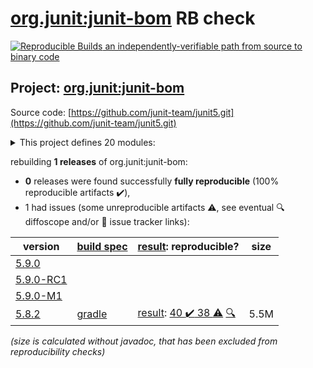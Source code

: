 [org.junit:junit-bom](https://search.maven.org/artifact/org.junit/junit-bom/) RB check
=======

[![Reproducible Builds](https://reproducible-builds.org/images/logos/rb.svg) an independently-verifiable path from source to binary code](https://reproducible-builds.org/)

## Project: [org.junit:junit-bom](https://search.maven.org/artifact/org.junit/junit-bom/)

Source code: [https://github.com/junit-team/junit5.git](https://github.com/junit-team/junit5.git)

<details><summary>This project defines 20 modules:</summary>

* [org.junit.jupiter:junit-jupiter](https://search.maven.org/artifact/org.junit.jupiter/junit-jupiter/)
* [org.junit.jupiter:junit-jupiter-api](https://search.maven.org/artifact/org.junit.jupiter/junit-jupiter-api/)
* [org.junit.jupiter:junit-jupiter-engine](https://search.maven.org/artifact/org.junit.jupiter/junit-jupiter-engine/)
* [org.junit.jupiter:junit-jupiter-migrationsupport](https://search.maven.org/artifact/org.junit.jupiter/junit-jupiter-migrationsupport/)
* [org.junit.jupiter:junit-jupiter-params](https://search.maven.org/artifact/org.junit.jupiter/junit-jupiter-params/)
* [org.junit.platform:junit-platform-commons](https://search.maven.org/artifact/org.junit.platform/junit-platform-commons/)
* [org.junit.platform:junit-platform-console](https://search.maven.org/artifact/org.junit.platform/junit-platform-console/)
* [org.junit.platform:junit-platform-console-standalone](https://search.maven.org/artifact/org.junit.platform/junit-platform-console-standalone/)
* [org.junit.platform:junit-platform-engine](https://search.maven.org/artifact/org.junit.platform/junit-platform-engine/)
* [org.junit.platform:junit-platform-jfr](https://search.maven.org/artifact/org.junit.platform/junit-platform-jfr/)
* [org.junit.platform:junit-platform-launcher](https://search.maven.org/artifact/org.junit.platform/junit-platform-launcher/)
* [org.junit.platform:junit-platform-reporting](https://search.maven.org/artifact/org.junit.platform/junit-platform-reporting/)
* [org.junit.platform:junit-platform-runner](https://search.maven.org/artifact/org.junit.platform/junit-platform-runner/)
* [org.junit.platform:junit-platform-suite](https://search.maven.org/artifact/org.junit.platform/junit-platform-suite/)
* [org.junit.platform:junit-platform-suite-api](https://search.maven.org/artifact/org.junit.platform/junit-platform-suite-api/)
* [org.junit.platform:junit-platform-suite-commons](https://search.maven.org/artifact/org.junit.platform/junit-platform-suite-commons/)
* [org.junit.platform:junit-platform-suite-engine](https://search.maven.org/artifact/org.junit.platform/junit-platform-suite-engine/)
* [org.junit.platform:junit-platform-testkit](https://search.maven.org/artifact/org.junit.platform/junit-platform-testkit/)
* [org.junit.vintage:junit-vintage-engine](https://search.maven.org/artifact/org.junit.vintage/junit-vintage-engine/)
* [org.junit:junit-bom](https://search.maven.org/artifact/org.junit/junit-bom/)
</details>

rebuilding **1 releases** of org.junit:junit-bom:
- **0** releases were found successfully **fully reproducible** (100% reproducible artifacts :heavy_check_mark:),
- 1 had issues (some unreproducible artifacts :warning:, see eventual :mag: diffoscope and/or :memo: issue tracker links):

| version | [build spec](/BUILDSPEC.md) | [result](https://reproducible-builds.org/docs/jvm/): reproducible? | size |
| -- | --------- | ------ | -- |
| [5.9.0](https://search.maven.org/artifact/org.junit/junit-bom/5.9.0/pom) | | | |
| [5.9.0-RC1](https://search.maven.org/artifact/org.junit/junit-bom/5.9.0-RC1/pom) | | | |
| [5.9.0-M1](https://search.maven.org/artifact/org.junit/junit-bom/5.9.0-M1/pom) | | | |
| [5.8.2](https://search.maven.org/artifact/org.junit/junit-bom/5.8.2/pom) | [gradle](junit5-5.8.2.buildspec) | [result](junit-bom-5.8.2.buildinfo): [40 :heavy_check_mark:  38 :warning:](junit-bom-5.8.2.buildcompare) [:mag:](junit-bom-5.8.2.diffoscope) | 5.5M |

<i>(size is calculated without javadoc, that has been excluded from reproducibility checks)</i>
